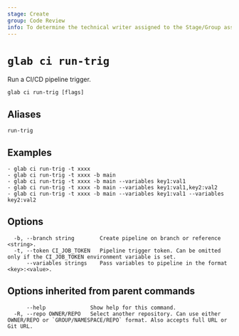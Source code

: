 ```yaml
---
stage: Create
group: Code Review
info: To determine the technical writer assigned to the Stage/Group associated with this page, see https://about.gitlab.com/handbook/product/ux/technical-writing/#assignments
---
```


<!--
This documentation is auto generated by a script.
Please do not edit this file directly. Run `make gen-docs` instead.
-->

# `glab ci run-trig`

Run a CI/CD pipeline trigger.

```plaintext
glab ci run-trig [flags]
```

## Aliases

```plaintext
run-trig
```

## Examples

```plaintext
- glab ci run-trig -t xxxx
- glab ci run-trig -t xxxx -b main
- glab ci run-trig -t xxxx -b main --variables key1:val1
- glab ci run-trig -t xxxx -b main --variables key1:val1,key2:val2
- glab ci run-trig -t xxxx -b main --variables key1:val1 --variables key2:val2

```

## Options

```plaintext
  -b, --branch string        Create pipeline on branch or reference <string>.
  -t, --token CI_JOB_TOKEN   Pipeline trigger token. Can be omitted only if the CI_JOB_TOKEN environment variable is set.
      --variables strings    Pass variables to pipeline in the format <key>:<value>.
```

## Options inherited from parent commands

```plaintext
      --help              Show help for this command.
  -R, --repo OWNER/REPO   Select another repository. Can use either OWNER/REPO or `GROUP/NAMESPACE/REPO` format. Also accepts full URL or Git URL.
```
